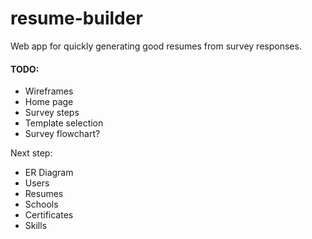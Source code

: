 # resume-builder
Web app for quickly generating good resumes from survey responses. 

#### TODO:
* Wireframes
 * Home page
 * Survey steps
 * Template selection
* Survey flowchart?

Next step: 
* ER Diagram 
 * Users
 * Resumes
 * Schools
 * Certificates
 * Skills
